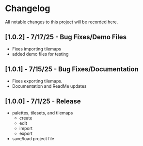 # Changelog

All notable changes to this project will be recorded here.

## [1.0.2] - 7/17/25 - Bug Fixes/Demo Files

- Fixes importing tilemaps
- added demo files for testing

## [1.0.1] - 7/15/25 - Bug Fixes/Documentation

- Fixes exporting tilemaps.
- Documentation and ReadMe updates

## [1.0.0] - 7/1/25 - Release

- palettes, tilesets, and tilemaps
    - create
    - edit
    - import
    - export
- save/load project file
